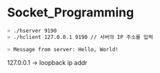 # Socket_Programming

```zsh
> ./hserver 9190
> ./hclient 127.0.0.1 9190 // 서버의 IP 주소를 입력

> Message from server: Hello, World!
```

127.0.0.1 -> loopback ip addr
